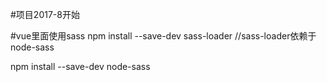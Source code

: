 #项目2017-8开始

#vue里面使用sass
npm install --save-dev sass-loader
//sass-loader依赖于node-sass

npm install --save-dev node-sass

<style lang="scss">//这里是scss写sass报错

